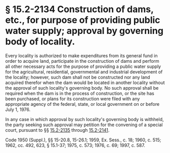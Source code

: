 # § 15.2-2134 Construction of dams, etc., for purpose of providing public water supply; approval by governing body of locality.

<p>Every locality is authorized to make expenditures from its general fund in order to acquire land, participate in the construction of dams and perform all other necessary acts for the purpose of providing a public water supply for the agricultural, residential, governmental and industrial development of the locality; however, such dam shall not be constructed nor any land acquired therefor when the dam would be located in another locality without the approval of such locality's governing body. No such approval shall be required when the dam is in the process of construction, or the site has been purchased, or plans for its construction were filed with any appropriate agency of the federal, state, or local government on or before July 1, 1976.</p><p>In any case in which approval by such locality's governing body is withheld, the party seeking such approval may petition for the convening of a special court, pursuant to §§ <a href='http://law.lis.virginia.gov/vacode/15.2-2135/'>15.2-2135</a> through <a href='http://law.lis.virginia.gov/vacode/15.2-2141/'>15.2-2141</a>.</p><p>Code 1950 (Suppl.), §§ 15-20.8, 15-26.1; 1959, Ex. Sess., c. 18; 1960, c. 515; 1962, cc. 492, 623, § 15.1-37; 1975, c. 573; 1976, c. 69; 1997, c. 587.</p>